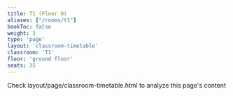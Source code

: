 ```yaml
---
title: T1 (Floor 0)
aliases: ["/rooms/t1"]
bookToc: false
weight: 3
type: 'page'
layout: 'classroom-timetable'
classroom: 'T1'
floor: 'ground floor'
seats: 35
---
```


Check layout/page/classroom-timetable.html to analyze this page's content